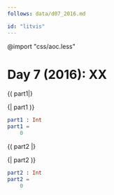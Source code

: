 ```yaml
---
follows: data/d07_2016.md

id: "litvis"
---
```


@import "css/aoc.less"

# Day 7 (2016): XX

{( part1|}

{| part1 )}

```elm {l r}
part1 : Int
part1 =
    0
```

{( part2 |}

{| part2 )}

```elm {l r}
part2 : Int
part2 =
    0
```
